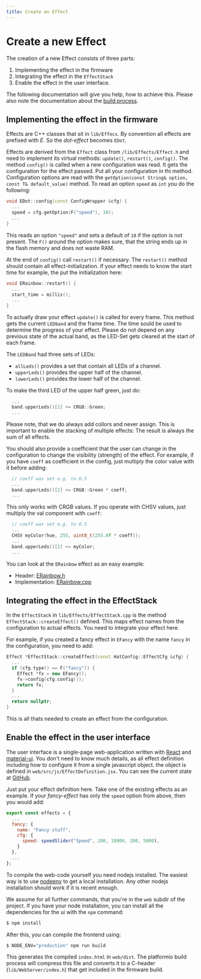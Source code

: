 ```yaml
---
title: Create an Effect
---
```


# Create a new Effect

The creation of a new Effect consists of three parts:
1. Implementing the effect in the firmware
2. Integrating the effect in the `EffectStack`
3. Enable the effect in the user interface.

The following documentation will give you help, how to achieve this.
Please also note the documentation about the [build process](dev_build_process).

## Implementing the effect in the firmware

Effects are C++ classes that sit in `lib/Effecs`.
By convention all effects are prefixed with *E*.
So the *dot-effect* becomes `EDot`.

Effects are derived from the `Effect` class from `/lib/Effects/Effect.h` and need to implement its virtual methods: `update()`, `restart()`, `config()`.
The method `config()` is called when a new configuration was read.
It gets the configuration for the effect passed.
Put all your configuration in thi method.
Configuration options are read with the `getOption(const String& option, const T& default_value)` method.
To read an option `speed` as `int` you do the following:
```cpp
void EDot::config(const ConfigWrapper &cfg) {
  ...
  speed = cfg.getOption(F("speed"), 10);
  ...
}
```
This reads an option `"speed"` and sets a default of `10` if the option is not present.
The `F()` around the option makes sure, that the string ends up in the flash memory and does not waste RAM.

At the end of `config()` call `restart()` if necessary.
The `restart()` method should contain all effect-initialization.
If your effect needs to know the start time for example, the put the initialization here:
```cpp
void ERainbow::restart() {
  ...
  start_time = millis();
  ...
}
```

To actually draw your effect `update()` is called for every frame.
This method gets the current `LEDband` and the frame time.
The time sould be used to determine the progress of your effect.
Please do not depend on any previous state of the actual band, as the LED-Set gets cleared at the start of each frame.

The `LEDBand` had three sets of LEDs:
* `allLeds()` provides a set that contain all LEDs of a channel.
* `upperLeds()` provides the upper half of the channel.
* `lowerLeds()` provides the lower half of the channel.

To make the third LED of the upper half green, just do:
```cpp
  ...
  band.upperLeds()[2] += CRGB::Green;
  ...
```

Please note, that we do always add collors and never assign.
This is important to enable the stacking of multiple effects: The result is always the sum of all effects.

You should also provide a coefficient that the user can change in the configuration to change the visibility (strength) of the effect.
For example, if you have `coeff` as coefficient in the config, just multiply the color value with it before adding:
```cpp
  // coeff was set e.g. to 0.5
  ...
  band.upperLeds()[2] += CRGB::Green * coeff;
  ...
```
This only works with CRGB values.
If you operate with CHSV values, just multiply the val component with `coeff`:
```cpp
  // coeff was set e.g. to 0.5
  ...
  CHSV myColor(hue, 255, uint8_t(255.0f * coeff));
  ...
  band.upperLeds()[2] += myColor;
  ...
```

You can look at the `ERainbow` effect as an easy example:
* Header: [ERainbow.h](https://github.com/Retardigrades/blinkenhat/blob/master/lib/Effects/ERainbow.h)
* Implementation: [ERainbow.cpp](https://github.com/Retardigrades/blinkenhat/blob/master/lib/Effects/ERainbow.cpp)


## Integrating the effect in the EffectStack

In the `EffectStack` in `lib/Effects/EffectStack.cpp` is the method `EffectStack::createEffect()` defined.
This maps effect names from the configuration to actual effects.
You need to integrate your effect here.

For example, if you created a fancy effect in `EFancy` with the name `fancy` in the configuration, you need to add:
```cpp
Effect *EffectStack::createEffect(const HatConfig::EffectCfg &cfg) {
  ...
  if (cfg.type() == F("fancy")) {
    Effect *fx = new EFancy();
    fx->config(cfg.config());
    return fx;
  }
  ...
  return nullptr;
}
```

This is all thats needed to create an effect from the configuration.


## Enable the effect in the user interface

The user interface is a single-page web-application written with [React](https://reactjs.org/) and [material-ui](https://material-ui-next.com/).
You don't need to know much details, as all effect definition including how to configure it from a single javascript object.
the object is defined in `web/src/js/EffectDefinition.jsx`.
You can see the current state at [GitHub](https://github.com/Retardigrades/blinkenhat/blob/master/web/src/js/EffectDefinition.jsx#L46).

Just put your effect definition here.
Take one of the existing effects as an example.
If your *fancy-effect* has only the `speed` option from above, then you would add:
```javascript
export const effects = {
  ...
  fancy: {
    name: "Fancy stuff",
    cfg: {
      speed: speedSlider("Speed", 200, 10000, 200, 5000),
    }
  },
  ...
};
```

To compile the web-code yourself you need nodejs installed.
The easiest way is to use [nodeenv](https://pypi.python.org/pypi/nodeenv) to get a local installation.
Any other nodejs installation should work if it is recent enough.

We assume for all further commands, that you're in the `web` subdir of the project.
If you have your node installation, you can install all the dependencies for the ui with the `npm` command:
```bash
$ npm install
```

After this, you can compile the frontend using:
```bash
$ NODE_ENV="production" npm run build
```

This generates the compiled `index.html` in `web/dist`.
The platformio build process will compress this file and converts it to a C-header (`lib/WebServer/index.h`) that get included in the firmware build.
